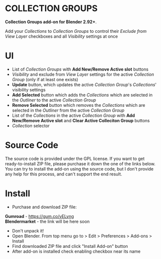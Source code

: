 # COLLECTION GROUPS
__Collection Groups add-on for Blender 2.92+__.

Add your *Collections* to *Collection Groups* to control their *Exclude from View Layer* checkboxes and all *Visibility* settings at once

# UI
- List of *Collection Groups* with __Add New/Remove Active slot__ buttons
- *Visibility* and exclude from *View Layer* settings for the active *Collection Group* (only if at least one exists)
- __Update__ button, which updates the active *Collection Group*'s *Collections*' visibility settings 
- __Add Selected__ button which adds the *Collections* which are selected in the *Outliner* to the active *Collection Group*
- __Remove Selected__ button which removes the *Collections* which are selected in the *Outliner* from the active *Collection Group*
- List of the *Collections* in the active *Collection Group* with __Add New/Remove Active slot__ and __Clear Active Colleciton Group__ buttons
- *Collection* selector

# Source Code
The source code is provided under the GPL license. If you want to get ready-to-install ZIP file, please purchase it down the one of the links below. You can try to install the add-on using the source code, but I don't provide any help for this process, and can't support the end result.

# Install
- Purchase and download ZIP file:

__Gumroad__ - https://gum.co/vELyng  
__Blendermarket__ - the link will be here soon
- Don't unpack it!
- Open Blender. From top menu go to > Edit > Preferences > Add-ons > Install
- Find downloaded ZIP file and click "Install Add-on" button
- After add-on is installed check enabling checkbox near its name
